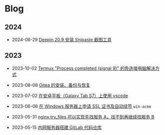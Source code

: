 # Blog

## 2024

* 2024-06-29 [Deepin 20.9 安装 Snipaste 截图工具](/posts/install-snipaste-on-deepin20)

## 2023

* 2023-10-02 [Termux "Process completed (signal 9)" 的免连接电脑解决方式](/posts/resolving-termux-signal-9-with-wireless-debugging)

* 2023-08-08 [Gitea 的安装、备份与恢复](/posts/gitea-install-dump-restore)

* 2023-07-02 [在安卓平板（Galaxy Tab S7）上使用 vscode](/posts/use-vscode-on-android-tablet)

* 2023-06-06 [在 Windows 服务器上申请 SSL 证书及自动续签](/posts/auto-renew-ssl-on-winserver) `win-acme`

* 2023-05-31 [nginx try_files 可以实现先找服务 A，找不到再继续找服务 B](/posts/nginx-try_files-allows-to-find-a-first-and-then-b)

* 2023-05-15 [内网服务器搭建 GitLab 代码仓库](/posts/build-your-own-git-server)
